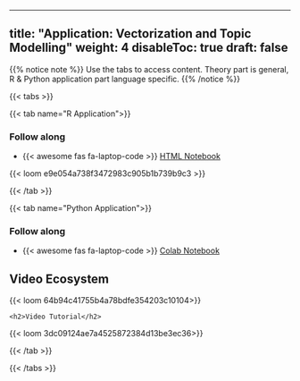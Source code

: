 
---
title: "Application: Vectorization and Topic Modelling"
weight: 4
disableToc: true
draft: false
---


{{% notice note %}} Use the tabs to access content. Theory part is general, R & Python application part language specific.
{{% /notice %}}


{{< tabs >}}



{{< tab name="R Application">}}
<div>
   <h3>Follow along</h3>
  <ul>
    <li> {{< awesome fas fa-laptop-code >}} <a href="https://sds-aau.github.io/SDS-master/M2/notebooks/NLP_text_vectorization_R.nb.html" target="_blank">HTML Notebook</a> </li>
  </ul>

  {{< loom e9e054a738f3472983c905b1b739b9c3 >}}



</div>
{{< /tab >}}


  
{{< tab name="Python Application">}}
<div>
   <h3>Follow along</h3> 
  <ul>
    <li> {{< awesome fas fa-laptop-code >}} <a href="https://colab.research.google.com/github/SDS-AAU/SDS-master/blob/master/M2/notebooks/M2_NLP_TexVec_Py.ipynb" target="_blank">Colab Notebook</a> </li>
  </ul>

  <h2>Video Ecosystem</h2>
  {{< loom 64b94c41755b4a78bdfe354203c10104>}}

    <h2>Video Tutorial</h2>
  {{< loom 3dc09124ae7a4525872384d13be3ec36>}}


</div>
{{< /tab >}}

{{< /tabs >}}
